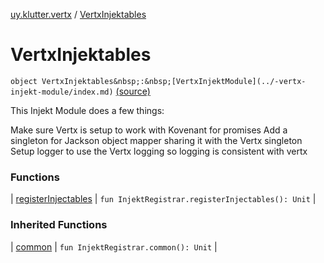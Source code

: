[uy.klutter.vertx](../index.md) / [VertxInjektables](.)


# VertxInjektables

`object VertxInjektables&nbsp;:&nbsp;[VertxInjektModule](../-vertx-injekt-module/index.md)` [(source)](https://github.com/kohesive/klutter/blob/master/vertx3-jdk8/src/main/kotlin/uy/klutter/vertx/Injektable.kt#L15)

This Injekt Module does a few things:


Make sure Vertx is setup to work with Kovenant for promises
Add a singleton for Jackson object mapper sharing it with the Vertx singleton
Setup logger to use the Vertx logging so logging is consistent with vertx






### Functions


| [registerInjectables](register-injectables.md) | `fun InjektRegistrar.registerInjectables(): Unit` |


### Inherited Functions


| [common](../-vertx-injekt-module/common.md) | `fun InjektRegistrar.common(): Unit` |

